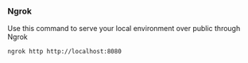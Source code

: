 ### Ngrok

Use this command to serve your local environment over public through Ngrok

```
ngrok http http://localhost:8080
```

